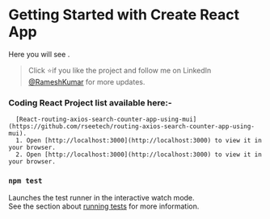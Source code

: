 # Getting Started with Create React App

Here you will see . 

   > Click :star:if you like the project and follow me on LinkedIn [@RameshKumar](https://www.linkedin.com/in/ramesh-kumar-choudhary/) for more updates. 
   
   ### Coding React Project list available here:-
   
      [React-routing-axios-search-counter-app-using-mui](https://github.com/rseetech/routing-axios-search-counter-app-using-mui).
      1. Open [http://localhost:3000](http://localhost:3000) to view it in your browser.
      2. Open [http://localhost:3000](http://localhost:3000) to view it in your browser.



### `npm test`

Launches the test runner in the interactive watch mode.\
See the section about [running tests](https://facebook.github.io/create-react-app/docs/running-tests) for more information.
